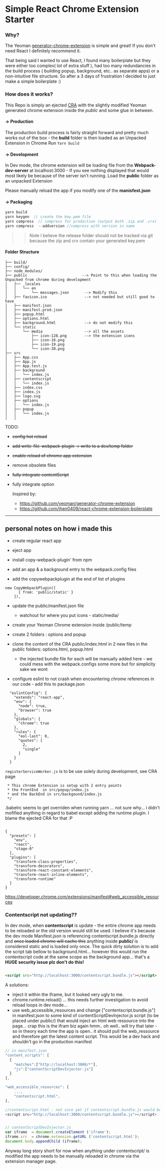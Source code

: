 # Simple React Chrome Extension Starter


### Why?

The Yeoman [generator-chrome-extension](https://github.com/yeoman/generator-chrome-extension) is simple and great! If you don't need React I definitely recommend it.

That being said I wanted to use React, I found many boilerplate but they were either too complex( lot of extra stuff ), had too many redundancies in the build process ( building popup, background, etc.. as separate apps) or a non-intuitive file structure.
So after a 3 days of frustration I decided to just make a simple boilerplate :)

### How does it works?

This Repo is simply an ejected [CRA](https://github.com/facebookincubator/create-react-app) with the slightly modified Yeoman generated chrome extension inside the *public* and some glue in between.

#### -> Production

The production build process is fairly straight forward and pretty much works out of the box - the **build** folder is then loaded as an Unpacked Extension in Chrome
Run `Yarn build`

#### -> Development

In Dev mode, the chrome extension will be loading file from the **Webpack-dev-server** at localhost:3000 - If you see nothing displayed that would most likely be because of the server isn't running.
Load the **public** folder as an unpacked Extension

Please manually reload the app if you modify one of the **manisfest.json**

#### -> Packaging

 ```javascript
yarn build
yarn keygen  // create the key.pem file
yarn compress  // compress for production (output both .zip and .crx)
yarn compress  --addversion //compress with version in name
```
>> Note I believe the release folder should not be tracked via git because the zip and crx contain your generated key.pem

#### Folder Structure

```
├── build/
├── config/
├── node_modules/
├── public                         --> Point to this when loading the Unpacked from chrome during development
│   ├── _locales
│   │   └── en
│   │       └── messages.json       --> Modify this
│   ├── favicon.ico                 --> not needed but still good to have
│   ├── manifest.json
│   ├── manifest.prod.json
│   ├── popup.html
│   ├── options.html
│   ├── background.html             --> do not modify this
│   └── static
│       └── media                   --> all the assets
│           ├── icon-128.png        --> the extension icons
│           ├── icon-16.png
│           ├── icon-19.png
│           └── icon-38.png
├── src
│   ├── App.css
│   ├── App.js
│   ├── App.test.js
│   ├── background
│   │   └── index.js
│   ├── contentscript
│   │   └── index.js
│   ├── index.css
│   ├── index.js
│   ├── logo.svg
│   ├── options
│   │   └── index.js
│   ├── popup
│   │   └── index.js
│   │
```





TODO:
- <s>config hot reload</s>
- <s>add write-file-webpack-plugin -> write to a dev/temp folder </s>
- <s>enable reload of chrome app extension</s>
- remove obsolete files
- <s> fully integrate contentScript </s>
- fully integrate option


  Inspired by:
  - https://github.com/yeoman/generator-chrome-extension
  - https://github.com/jhen0409/react-chrome-extension-boilerplate



<hr/>

## personal notes on how i made this
- create regular react app
- eject app
- install copy-webpack-plugin' from npm

- add an app & a background entry to the webpack.config files
- add the copywebpackplugin at the end of list of plugins

```
new CopyWebpackPlugin([
      { from: 'public/static' }
    ]),
```


- update the public/manifest.json file
    - watchout for where you put icons - static/media/

- create your Yeoman Chrome extension inside /public/temp

- create 2 folders : options and popup
- clone the content of the CRA public/index.html in 2 new files in the public folders: options.html, popup.html
  - the injected bundle file for each will be manually added here - we could mess with the webpack.configs some more but for simplicity sake we wont



- configure eslint to not crash when encountering *chrome* references in our code - add this to package.json
```
  "eslintConfig": {
    "extends": "react-app",
    "env": {
      "node": true,
      "browser": true
    },
    "globals": {
      "chrome": true
    },
    "rules": {
      "eol-last": 0,
      "quotes": [
        2,
        "single"
      ]
    }
  }
  ```


```registerServiceWorker.js``` is to be use solely during development, see CRA page


```/**
 * This chrome Extension is setup with 2 entry points
 * the FrontEnd  in src/popup/index.js
 * and the BackEnd in src/backgound/index.js
 */
 ```
 .babelrc seems to get overriden when running yarn ... not sure why... i didn't mofified anything in regard to babel except adding the runtime plugin. I blame the ejected CRA for that :P
```

{
  "presets": [
    "env",
    "react",
    "stage-0"
  ],
  "plugins": [
    "transform-class-properties",
    "transform-decorators",
    "transform-react-constant-elements",
    "transform-react-inline-elements",
    "transform-runtime"
  ]
}
```

https://developer.chrome.com/extensions/manifest#web_accessible_resources

### Contentscript not updating??

In dev mode, when **contentscript** is update - the entire chrome app needs to be reloaded or the old version would still be used. I believe it's because the dev mode Manifest.json is referencing contentscript.bundle.js directly and <s>once loaded chrome will cache this</s> anything inside **public/** is considered static and is loaded only once.
The quick dirty solution is to add the script tab bellow to background.html... however this would run the contentscript code at the same scope as the background app... that's a **HUGE security issue plz don't do this!**
``` html

<script src="http://localhost:3000/contentscript.bundle.js"></script>

```

A solutions:
  -  inject it within the iframe, but it looked very ugly to me.
  - chrome.runtime.reload() ... this needs further investigation to avoid reload loops in dev mode...
  - use web_accessible_resources and change ["contentscript.bundle.js"] in manifest.json to some kind of contentScriptDevInjector.js script (to be placed under public/) that would inject an html web ressource into the page... crap this is the ifram biz again hmm.. oh well.. will try that later - so in theory each time the app is open.. it should pull the web_ressource and therefore get the latest content script. This would be a dev hack and shouldn't go in the production manifest
```javascript
// in manifest.json
"content_scripts": [
  {
    "matches":["http://localhost:3000/*"],
    "js":["contentScriptDevInjector.js"]
  }
],

"web_accessible_resources": [
    ...,
    "contentscript.html",
],

//contentscript.html - not sure yet if contentscript.bundle.js would be available like this but i think this shoudl work...
<script src="http://localhost:3000/contentscript.bundle.js"></script>


// contentScriptDevInjector.js
var iframe  = document.createElement ('iframe');
iframe.src  = chrome.extension.getURL ('contentscript.html');
document.body.appendChild (iframe);

```
Anyway long story short for now when anything under contentscript/ is modified the app needs to be manually reloaded in chrome via the extension manager page.


>
